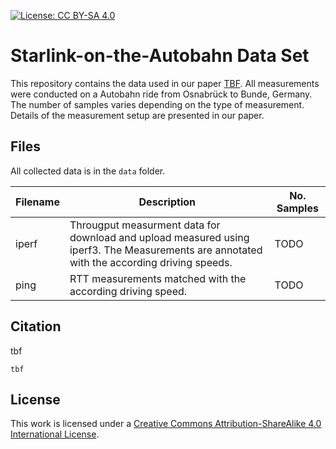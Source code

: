 
[![License: CC BY-SA 4.0](https://img.shields.io/badge/License-CC%20BY--SA%204.0-lightgrey.svg)](https://creativecommons.org/licenses/by-sa/4.0/)
# Starlink-on-the-Autobahn Data Set
This repository contains the data used in our paper 
[TBF](https://tbf). All measurements were conducted on a Autobahn ride from Osnabrück to Bunde, Germany. The number of samples varies depending on the type of measurement. Details of the measurement setup are presented in our paper.

## Files
All collected data is in the `data` folder. 

| Filename | Description | No. Samples |
| -------- | -------- | ---------------|
| iperf| Througput measurment data for download and upload measured using iperf3. The Measurements are annotated with the according driving speeds. | TODO |
| ping | RTT measurements matched with the according driving speed. | TODO |




## Citation 
tbf
```
tbf
```
## License
This work is licensed under a [Creative Commons Attribution-ShareAlike 4.0 International License](https://creativecommons.org/licenses/by-sa/4.0/).


